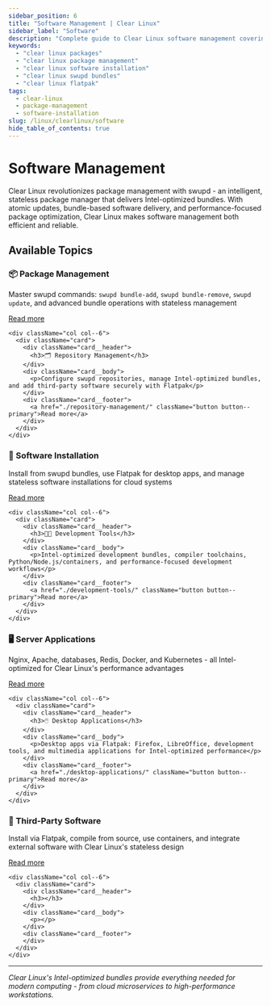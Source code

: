 ```yaml
---
sidebar_position: 6
title: "Software Management | Clear Linux"
sidebar_label: "Software"
description: "Complete guide to Clear Linux software management covering package management, repositories, software installation, and application management."
keywords:
  - "clear linux packages"
  - "clear linux package management"
  - "clear linux software installation"
  - "clear linux swupd bundles"
  - "clear linux flatpak"
tags:
  - clear-linux
  - package-management
  - software-installation
slug: /linux/clearlinux/software
hide_table_of_contents: true
---
```


# Software Management

Clear Linux revolutionizes package management with swupd - an intelligent, stateless package manager that delivers Intel-optimized bundles. With atomic updates, bundle-based software delivery, and performance-focused package optimization, Clear Linux makes software management both efficient and reliable.

## Available Topics

<div className="container">
  <div className="row">
    <div className="col col--6">
      <div className="card">
        <div className="card__header">
          <h3>📦 Package Management</h3>
        </div>
        <div className="card__body">
          <p>Master swupd commands: <code>swupd bundle-add</code>, <code>swupd bundle-remove</code>, <code>swupd update</code>, and advanced bundle operations with stateless management</p>
        </div>
        <div className="card__footer">
          <a href="./package-management/" className="button button--primary">Read more</a>
        </div>
      </div>
    </div>
    
    <div className="col col--6">
      <div className="card">
        <div className="card__header">
          <h3>🗂️ Repository Management</h3>
        </div>
        <div className="card__body">
          <p>Configure swupd repositories, manage Intel-optimized bundles, and add third-party software securely with Flatpak</p>
        </div>
        <div className="card__footer">
          <a href="./repository-management/" className="button button--primary">Read more</a>
        </div>
      </div>
    </div>
  </div>

  <div className="row">
    <div className="col col--6">
      <div className="card">
        <div className="card__header">
          <h3>🚀 Software Installation</h3>
        </div>
        <div className="card__body">
          <p>Install from swupd bundles, use Flatpak for desktop apps, and manage stateless software installations for cloud systems</p>
        </div>
        <div className="card__footer">
          <a href="./software-installation/" className="button button--primary">Read more</a>
        </div>
      </div>
    </div>
    
    <div className="col col--6">
      <div className="card">
        <div className="card__header">
          <h3>👨‍💻 Development Tools</h3>
        </div>
        <div className="card__body">
          <p>Intel-optimized development bundles, compiler toolchains, Python/Node.js/containers, and performance-focused development workflows</p>
        </div>
        <div className="card__footer">
          <a href="./development-tools/" className="button button--primary">Read more</a>
        </div>
      </div>
    </div>
  </div>

  <div className="row">
    <div className="col col--6">
      <div className="card">
        <div className="card__header">
          <h3>🖥️ Server Applications</h3>
        </div>
        <div className="card__body">
          <p>Nginx, Apache, databases, Redis, Docker, and Kubernetes - all Intel-optimized for Clear Linux's performance advantages</p>
        </div>
        <div className="card__footer">
          <a href="./server-applications/" className="button button--primary">Read more</a>
        </div>
      </div>
    </div>
    
    <div className="col col--6">
      <div className="card">
        <div className="card__header">
          <h3>🖱️ Desktop Applications</h3>
        </div>
        <div className="card__body">
          <p>Desktop apps via Flatpak: Firefox, LibreOffice, development tools, and multimedia applications for Intel-optimized performance</p>
        </div>
        <div className="card__footer">
          <a href="./desktop-applications/" className="button button--primary">Read more</a>
        </div>
      </div>
    </div>
  </div>

  <div className="row">
    <div className="col col--6">
      <div className="card">
        <div className="card__header">
          <h3>🔧 Third-Party Software</h3>
        </div>
        <div className="card__body">
          <p>Install via Flatpak, compile from source, use containers, and integrate external software with Clear Linux's stateless design</p>
        </div>
        <div className="card__footer">
          <a href="./third-party-software/" className="button button--primary">Read more</a>
        </div>
      </div>
    </div>
    
    <div className="col col--6">
      <div className="card">
        <div className="card__header">
          <h3></h3>
        </div>
        <div className="card__body">
          <p></p>
        </div>
        <div className="card__footer">
        </div>
      </div>
    </div>
  </div>
</div>

---

*Clear Linux's Intel-optimized bundles provide everything needed for modern computing - from cloud microservices to high-performance workstations.*